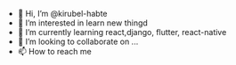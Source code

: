- 👋 Hi, I’m @kirubel-habte
- 👀 I’m interested in learn new thingd
- 🌱 I’m currently learning react,django, flutter, react-native
- 💞️ I’m looking to collaborate on ...
- 📫 How to reach me 

<!---
kirubel-habte/kirubel-habte is a ✨ special ✨ repository because its `README.md` (this file) appears on your GitHub profile.
You can click the Preview link to take a look at your changes.
--->
